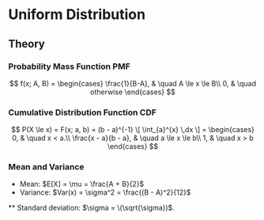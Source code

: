 # Uniform Distribution

## Theory

### Probability Mass Function PMF

$$
f(x; A, B) =
    \begin{cases}
      \frac{1}{B-A}, & \quad A \le x \le B\\
      0, & \quad otherwise
    \end{cases}
$$

### Cumulative Distribution Function CDF

$$
P(X \le x) = F(x; a, b) = (b - a)^{-1} \[ \int_{a}^{x} \,dx \] =
    \begin{cases}
      0, & \quad x < a.\\
      \frac{x - a}{b - a}, & \quad a \le x \le b\\
      1, & \quad x > b
    \end{cases}
$$

### Mean and Variance

- Mean: $E[X] = \mu = \frac{A + B}{2}$
- Variance: $Var(x) = \sigma^2 = \frac{(B - A)^2}{12}$

\*\* Standard deviation: $\sigma = \(\sqrt{\sigma})$.
